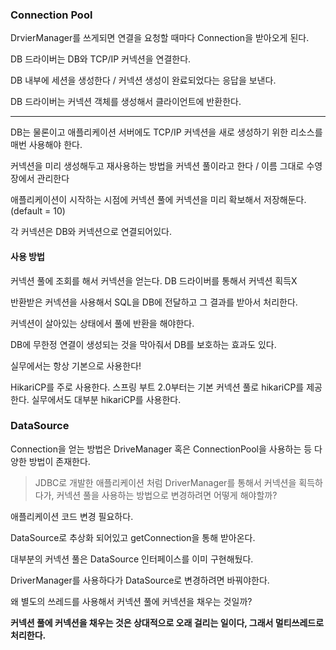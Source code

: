 ### Connection Pool

DrvierManager를 쓰게되면 연결을 요청할 때마다 Connection을 받아오게 된다.

DB 드라이버는 DB와 TCP/IP 커넥션을 연결한다.

DB 내부에 세션을 생성한다 / 커넥션 생성이 완료되었다는 응답을 보낸다.

DB 드라이버는 커넥션 객체를 생성해서 클라이언트에 반환한다.



---

DB는 물론이고 애플리케이션 서버에도 TCP/IP 커넥션을 새로 생성하기 위한 리소스를 매번 사용해야 한다.

커넥션을 미리 생성해두고 재사용하는 방법을 커넥션 풀이라고 한다 / 이름 그대로 수영장에서 관리한다

애플리케이션이 시작하는 시점에 커넥션 풀에 커넥션을 미리 확보해서 저장해둔다. (default = 10)

각 커넥션은 DB와 커넥션으로 연결되어있다.

#### 사용 방법

커넥션 풀에 조회를 해서 커넥션을 얻는다. DB 드라이버를 통해서 커넥션 획득X

반환받은 커넥션을 사용해서 SQL을 DB에 전달하고 그 결과를 받아서 처리한다.

커넥션이 살아있는 상태에서 풀에 반환을 해야한다. 

DB에 무한정 연결이 생성되는 것을 막아줘서 DB를 보호하는 효과도 있다.

실무에서는 항상 기본으로 사용한다!

HikariCP를 주로 사용한다. 스프링 부트 2.0부터는 기본 커넥션 풀로 hikariCP를 제공한다. 실무에서도 대부분 hikariCP를 사용한다.



### DataSource

Connection을 얻는 방법은 DriveManager 혹은 ConnectionPool을 사용하는 등 다양한 방법이 존재한다.

> JDBC로 개발한 애플리케이션 처럼 DriverManager를 통해서 커넥션을 획득하다가, 커넥션 풀을 사용하는 방법으로 변경하려면 어떻게 해야할까?

애플리케이션 코드 변경 필요하다. 

DataSource로 추상화 되어있고 getConnection을 통해 받아온다.

대부분의 커넥션 풀은 DataSource 인터페이스를 이미 구현해뒀다.

DriverManager를 사용하다가 DataSource로 변경하려면 바꿔야한다.

왜 별도의 쓰레드를 사용해서 커넥션 풀에 커넥션을 채우는 것일까?

**커넥션 풀에 커넥션을 채우는 것은 상대적으로 오래 걸리는 일이다, 그래서 멀티쓰레드로 처리한다.**







